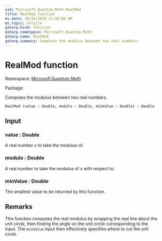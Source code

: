 ```yaml
---
uid: Microsoft.Quantum.Math.RealMod
title: RealMod function
ms.date: 10/16/2020 12:00:00 AM
ms.topic: article
qsharp.kind: function
qsharp.namespace: Microsoft.Quantum.Math
qsharp.name: RealMod
qsharp.summary: Computes the modulus between two real numbers.
---
```


# RealMod function

Namespace: [Microsoft.Quantum.Math](xref:Microsoft.Quantum.Math)

Package: [](https://nuget.org/packages/)


Computes the modulus between two real numbers.

```Q#
RealMod (value : Double, modulo : Double, minValue : Double) : Double
```


## Input

### value : Double

A real number $x$ to take the modulus of.


### modulo : Double

A real number to take the modulus of $x$ with respect to.


### minValue : Double

The smallest value to be returned by this function.



## Remarks

This function computes the real modulus by wrapping the realline about the unit circle, then finding the angle on theunit circle corresponding to the input.The `minValue` input then effectively specifies where to cut theunit circle.